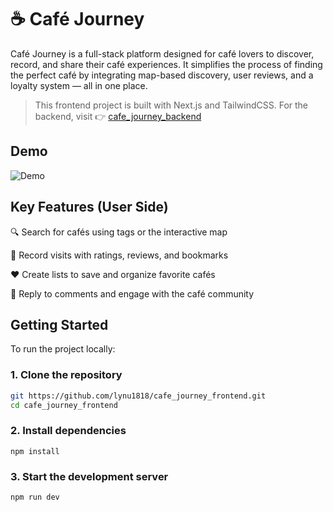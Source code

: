 # ☕️ Café Journey

Café Journey is a full-stack platform designed for café lovers to discover, record, and share their café experiences. It simplifies the process of finding the perfect café by integrating map-based discovery, user reviews, and a loyalty system — all in one place.

> This frontend project is built with Next.js and TailwindCSS.
For the backend, visit 👉 [cafe_journey_backend](https://github.com/lynu1818/cafe_journey_backend)

## Demo

![Demo](cafe_journey_demo.gif)


## Key Features (User Side)
🔍 Search for cafés using tags or the interactive map

🧾 Record visits with ratings, reviews, and bookmarks

❤️ Create lists to save and organize favorite cafés

💬 Reply to comments and engage with the café community



## Getting Started

To run the project locally:

### 1. Clone the repository

```bash
git https://github.com/lynu1818/cafe_journey_frontend.git
cd cafe_journey_frontend
```
### 2. Install dependencies
```
npm install
```
### 3. Start the development server
```
npm run dev
```